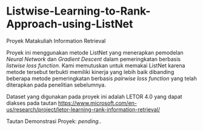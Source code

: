 # Listwise-Learning-to-Rank-Approach-using-ListNet
Proyek Matakuliah Information Retrieval

Proyek ini menggunakan metode ListNet yang menerapkan pemodelan _Neural Network_ dan _Gradient Descent_ dalam pemeringkatan berbasis _listwise loss function_. Kami memutuskan untuk memakai ListNet karena metode tersebut terbukti memiliki kinerja yang lebih baik dibanding beberapa metode pemeringkatan berbasis _pairwise loss function_ yang telah diterapkan pada penelitian sebelumnya.

Dataset yang digunakan pada proyek ini adalah LETOR 4.0 yang dapat diakses pada tautan https://www.microsoft.com/en-us/research/project/letor-learning-rank-information-retrieval/

Tautan Demonstrasi Proyek:
_pending.._


